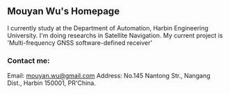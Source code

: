 ## Mouyan Wu's Homepage

I currently study at the Department of Automation, Harbin Engineering University. I'm doing researchs in Satellite Navigation. My current project is 'Multi-frequency GNSS software-defined receiver'

### Contact me: 
Email: mouyan.wu@gmail.com  Address: No.145 Nantong Str., Nangang Dist., Harbin 150001, PR'China.


